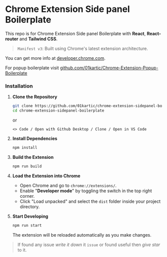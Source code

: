 # Chrome Extension Side panel Boilerplate

This repo is for Chrome Extension Side panel Boilerplate with **React**, **React-router** and **Tailwind CSS**.

> `Manifest v3`: Built using Chrome's latest extension architecture.

You can get more info at [developer.chrome.com](https://developer.chrome.com/docs/extensions).

For popup boilerplate visit [github.com/01kartic/Chrome-Extension-Popup-Boilerplate](https://github.com/01kartic/Chrome-Extension-Popup-Boilerplate/)

### Installation

1. **Clone the Repository**
    ```bash
    git clone https://github.com/01kartic/chrome-extension-sidepanel-boilerplate.git
    cd chrome-extension-sidepanel-boilerplate
    ```
    or
    ```
    <> Code / Open with Github Desktop / Clone / Open in VS Code
    ``` 

2. **Install Dependencies**
    ```bash
    npm install
    ```

3. **Build the Extension**
    ```bash
    npm run build
    ```

4. **Load the Extension into Chrome**
    - Open Chrome and go to `chrome://extensions/`.
    - Enable "**Developer mode**" by toggling the switch in the top right corner.
    - Click "Load unpacked" and select the `dist` folder inside your project directory.

5. **Start Developing**
    ```bash
    npm run start
    ```
    The extension will be reloaded automatically as you make changes.

> If found any issue *write it down* it `issue` or found useful then *give star* to it.
